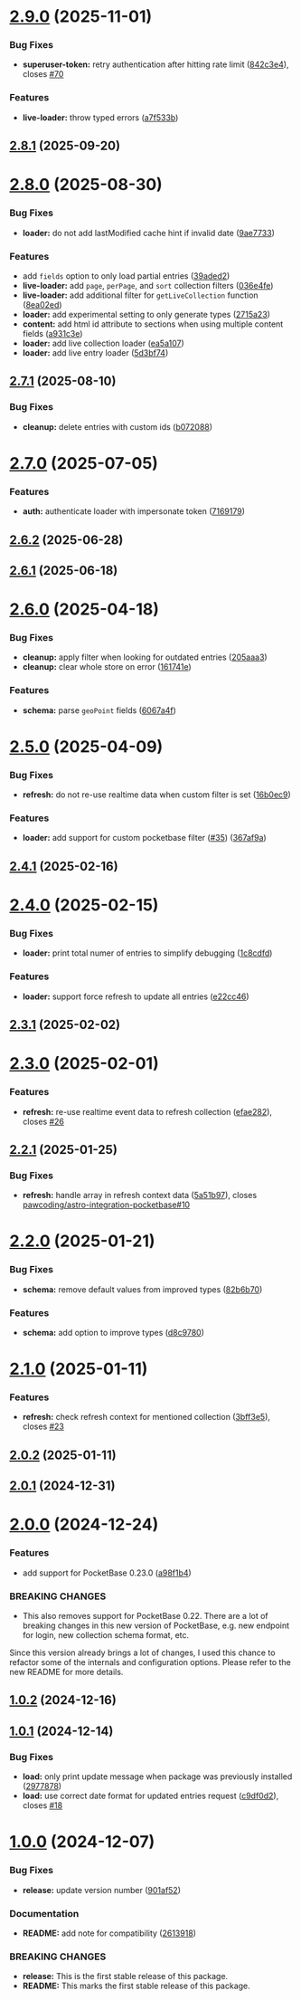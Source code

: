 # [2.9.0](https://github.com/pawcoding/astro-loader-pocketbase/compare/v2.8.1...v2.9.0) (2025-11-01)


### Bug Fixes

* **superuser-token:** retry authentication after hitting rate limit ([842c3e4](https://github.com/pawcoding/astro-loader-pocketbase/commit/842c3e44c705f7018c8afa9c2714513f4cbe9962)), closes [#70](https://github.com/pawcoding/astro-loader-pocketbase/issues/70)


### Features

* **live-loader:** throw typed errors ([a7f533b](https://github.com/pawcoding/astro-loader-pocketbase/commit/a7f533bd3297545583f38116bc853c9c467ffce3))

## [2.8.1](https://github.com/pawcoding/astro-loader-pocketbase/compare/v2.8.0...v2.8.1) (2025-09-20)

# [2.8.0](https://github.com/pawcoding/astro-loader-pocketbase/compare/v2.7.1...v2.8.0) (2025-08-30)


### Bug Fixes

* **loader:** do not add lastModified cache hint if invalid date ([9ae7733](https://github.com/pawcoding/astro-loader-pocketbase/commit/9ae77330c0a5fe98fe55f63704046eb2c7086294))


### Features

* add `fields` option to only load partial entries ([39aded2](https://github.com/pawcoding/astro-loader-pocketbase/commit/39aded2d3e3eadaf349e1a7b0b870b900dcf59bd))
* **live-loader:** add `page`, `perPage`, and `sort` collection filters ([036e4fe](https://github.com/pawcoding/astro-loader-pocketbase/commit/036e4fe407d60de307362a0a07a1b0191560384c))
* **live-loader:** add additional filter for `getLiveCollection` function ([8ea02ed](https://github.com/pawcoding/astro-loader-pocketbase/commit/8ea02edfa7cd8d565f451d8b50286a4e7bb5ca3c))
* **loader:** add experimental setting to only generate types ([2715a23](https://github.com/pawcoding/astro-loader-pocketbase/commit/2715a2350331fd54fc0d973b0bb74cc7e4e324af))
* **content:** add html id attribute to sections when using multiple content fields ([a931c3e](https://github.com/pawcoding/astro-loader-pocketbase/commit/a931c3e4b53d191adcc6c507b845aeee384bf531))
* **loader:** add live collection loader ([ea5a107](https://github.com/pawcoding/astro-loader-pocketbase/commit/ea5a107e9da57a605e6475e4974d59dc8b7c08d9))
* **loader:** add live entry loader ([5d3bf74](https://github.com/pawcoding/astro-loader-pocketbase/commit/5d3bf7432b12edc00f8ecca83c534571e82e8fb9))

## [2.7.1](https://github.com/pawcoding/astro-loader-pocketbase/compare/v2.7.0...v2.7.1) (2025-08-10)


### Bug Fixes

* **cleanup:** delete entries with custom ids ([b072088](https://github.com/pawcoding/astro-loader-pocketbase/commit/b072088d6be11a8c78ac667f5b2ae549eaf5e6b6))

# [2.7.0](https://github.com/pawcoding/astro-loader-pocketbase/compare/v2.6.2...v2.7.0) (2025-07-05)


### Features

* **auth:** authenticate loader with impersonate token ([7169179](https://github.com/pawcoding/astro-loader-pocketbase/commit/7169179548e4a86bf96fb8491097e37cfe164592))

## [2.6.2](https://github.com/pawcoding/astro-loader-pocketbase/compare/v2.6.1...v2.6.2) (2025-06-28)

## [2.6.1](https://github.com/pawcoding/astro-loader-pocketbase/compare/v2.6.0...v2.6.1) (2025-06-18)

# [2.6.0](https://github.com/pawcoding/astro-loader-pocketbase/compare/v2.5.0...v2.6.0) (2025-04-18)


### Bug Fixes

* **cleanup:** apply filter when looking for outdated entries ([205aaa3](https://github.com/pawcoding/astro-loader-pocketbase/commit/205aaa3af8a568600df8c1c03a31df00bbc3dc7a))
* **cleanup:** clear whole store on error ([161741e](https://github.com/pawcoding/astro-loader-pocketbase/commit/161741e952b2a754932364c392b155f4040619a8))


### Features

* **schema:** parse `geoPoint` fields ([6067a4f](https://github.com/pawcoding/astro-loader-pocketbase/commit/6067a4ff4ff331177e2688477355a4649526cc17))

# [2.5.0](https://github.com/pawcoding/astro-loader-pocketbase/compare/v2.4.1...v2.5.0) (2025-04-09)


### Bug Fixes

* **refresh:** do not re-use realtime data when custom filter is set ([16b0ec9](https://github.com/pawcoding/astro-loader-pocketbase/commit/16b0ec9033150ce9c10aa1d0baf68a54afa92e93))


### Features

* **loader:** add support for custom pocketbase filter ([#35](https://github.com/pawcoding/astro-loader-pocketbase/issues/35)) ([367af9a](https://github.com/pawcoding/astro-loader-pocketbase/commit/367af9a15ce18cf3b6c815e3fd88cdd324924a14))

## [2.4.1](https://github.com/pawcoding/astro-loader-pocketbase/compare/v2.4.0...v2.4.1) (2025-02-16)

# [2.4.0](https://github.com/pawcoding/astro-loader-pocketbase/compare/v2.3.1...v2.4.0) (2025-02-15)


### Bug Fixes

* **loader:** print total numer of entries to simplify debugging ([1c8cdfd](https://github.com/pawcoding/astro-loader-pocketbase/commit/1c8cdfdecf27ef5ce73e77fe17d3e43cdbc846a0))


### Features

* **loader:** support force refresh to update all entries ([e22cc46](https://github.com/pawcoding/astro-loader-pocketbase/commit/e22cc4692d6bde95ffecb341d260899410a3bbe4))

## [2.3.1](https://github.com/pawcoding/astro-loader-pocketbase/compare/v2.3.0...v2.3.1) (2025-02-02)

# [2.3.0](https://github.com/pawcoding/astro-loader-pocketbase/compare/v2.2.1...v2.3.0) (2025-02-01)


### Features

* **refresh:** re-use realtime event data to refresh collection ([efae282](https://github.com/pawcoding/astro-loader-pocketbase/commit/efae2826ad93da4d4fa918a6614dcffe1135934a)), closes [#26](https://github.com/pawcoding/astro-loader-pocketbase/issues/26)

## [2.2.1](https://github.com/pawcoding/astro-loader-pocketbase/compare/v2.2.0...v2.2.1) (2025-01-25)


### Bug Fixes

* **refresh:** handle array in refresh context data ([5a51b97](https://github.com/pawcoding/astro-loader-pocketbase/commit/5a51b97a9fbf1d46b62ec5a41a9a8418a3d04a13)), closes [pawcoding/astro-integration-pocketbase#10](https://github.com/pawcoding/astro-integration-pocketbase/issues/10)

# [2.2.0](https://github.com/pawcoding/astro-loader-pocketbase/compare/v2.1.0...v2.2.0) (2025-01-21)


### Bug Fixes

* **schema:** remove default values from improved types ([82b6b70](https://github.com/pawcoding/astro-loader-pocketbase/commit/82b6b70273169bf74f37bcbdd3377c63486f971e))


### Features

* **schema:** add option to improve types ([d8c9780](https://github.com/pawcoding/astro-loader-pocketbase/commit/d8c9780b202cc2a55e651fb90f26a379be5bb7b5))

# [2.1.0](https://github.com/pawcoding/astro-loader-pocketbase/compare/v2.0.2...v2.1.0) (2025-01-11)


### Features

* **refresh:** check refresh context for mentioned collection ([3bff3e5](https://github.com/pawcoding/astro-loader-pocketbase/commit/3bff3e509b00e0ade1f4389bf33ceae2adf45f43)), closes [#23](https://github.com/pawcoding/astro-loader-pocketbase/issues/23)

## [2.0.2](https://github.com/pawcoding/astro-loader-pocketbase/compare/v2.0.1...v2.0.2) (2025-01-11)

## [2.0.1](https://github.com/pawcoding/astro-loader-pocketbase/compare/v2.0.0...v2.0.1) (2024-12-31)

# [2.0.0](https://github.com/pawcoding/astro-loader-pocketbase/compare/v1.0.2...v2.0.0) (2024-12-24)


### Features

* add support for PocketBase 0.23.0 ([a98f1b4](https://github.com/pawcoding/astro-loader-pocketbase/commit/a98f1b41d07bd66aca244f1ed2f473027d011be2))


### BREAKING CHANGES

* This also removes support for PocketBase 0.22.
There are a lot of breaking changes in this new version of PocketBase,
e.g. new endpoint for login, new collection schema format, etc.

Since this version already brings a lot of changes, I used this chance
to refactor some of the internals and configuration options. Please
refer to the new README for more details.

## [1.0.2](https://github.com/pawcoding/astro-loader-pocketbase/compare/v1.0.1...v1.0.2) (2024-12-16)

## [1.0.1](https://github.com/pawcoding/astro-loader-pocketbase/compare/v1.0.0...v1.0.1) (2024-12-14)


### Bug Fixes

* **load:** only print update message when package was previously installed ([2977878](https://github.com/pawcoding/astro-loader-pocketbase/commit/29778788d0d4081406370c627d526e1c06f7c2f2))
* **load:** use correct date format for updated entries request ([c9df0d2](https://github.com/pawcoding/astro-loader-pocketbase/commit/c9df0d2f4638fac1aabfbc2b90ff0dd6336668fa)), closes [#18](https://github.com/pawcoding/astro-loader-pocketbase/issues/18)

# [1.0.0](https://github.com/pawcoding/astro-loader-pocketbase/compare/v0.5.0...v1.0.0) (2024-12-07)


### Bug Fixes

* **release:** update version number ([901af52](https://github.com/pawcoding/astro-loader-pocketbase/commit/901af52bfd91dc970e8bcee6fffcf8aaae97c75f))


### Documentation

* **README:** add note for compatibility ([2613918](https://github.com/pawcoding/astro-loader-pocketbase/commit/261391897ad6984eebbaf7bbb8195ada2382eb67))


### BREAKING CHANGES

* **release:** This is the first stable release of this package.
* **README:** This marks the first stable release of this package.

